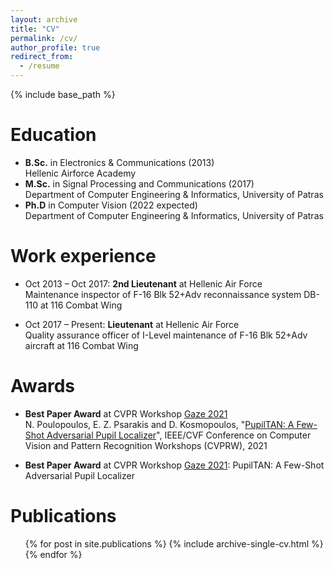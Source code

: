 ```yaml
---
layout: archive
title: "CV"
permalink: /cv/
author_profile: true
redirect_from:
  - /resume
---
```


{% include base_path %}

Education
======
* **B.Sc.** in Electronics & Communications (2013)
<br /> Hellenic Airforce Academy
* **M.Sc.** in Signal Processing and Communications (2017)
<br /> Department of Computer Engineering & Informatics, University of Patras
* **Ph.D** in Computer Vision (2022 expected)
<br /> Department of Computer Engineering & Informatics, University of Patras

Work experience
======
* Oct 2013 – Oct 2017: **2nd Lieutenant** at Hellenic Air Force
<br /> Maintenance inspector of F-16 Blk 52+Adv reconnaissance system DB-110 at 116 Combat Wing

* Oct 2017 – Present: **Lieutenant** at Hellenic Air Force
<br /> Quality assurance officer of I-Level maintenance of F-16 Blk 52+Adv aircraft at 116 Combat Wing

  
Awards
======
* **Best Paper Award** at CVPR Workshop [Gaze 2021](https://gazeworkshop.github.io/2021/)
<br /> N. Poulopoulos, E. Z. Psarakis and D. Kosmopoulos, "[PupilTAN: A Few-Shot Adversarial Pupil Localizer](https://openaccess.thecvf.com/content/CVPR2021W/GAZE/papers/Poulopoulos_PupilTAN_A_Few-Shot_Adversarial_Pupil_Localizer_CVPRW_2021_paper.pdf)", IEEE/CVF Conference on Computer Vision and Pattern Recognition Workshops (CVPRW), 2021

* **Best Paper Award** at CVPR Workshop [Gaze 2021](https://gazeworkshop.github.io/2021/): PupilTAN: A Few-Shot Adversarial Pupil Localizer


Publications
======
  <ul>{% for post in site.publications %}
    {% include archive-single-cv.html %}
  {% endfor %}</ul>
  
